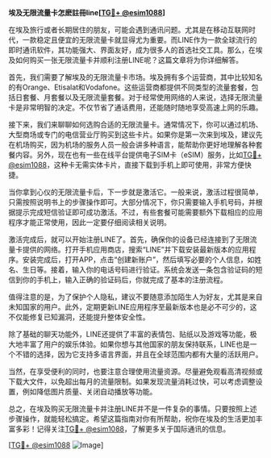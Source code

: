 **埃及无限流量卡怎麽註冊line[[TG💪+ @esim1088](https://t.me/s/esim1088)]**

在埃及旅行或者长期居住的朋友，可能会遇到通讯问题。尤其是在移动互联网时代，一款稳定且便宜的无限流量卡就显得尤为重要。而LINE作为一款全球流行的即时通讯软件，其功能强大、界面友好，成为很多人的首选社交工具。那么，在埃及如何购买一张无限流量卡并顺利注册LINE呢？这篇文章将为你详细解答。

首先，我们需要了解埃及的无限流量卡市场。埃及拥有多个运营商，其中比较知名的有Orange、Etisalat和Vodafone。这些运营商都提供不同类型的流量套餐，包括日套餐、月套餐以及无限流量套餐。对于经常使用网络的人来说，选择无限流量卡是非常明智的决定。不仅节省了通话费用，还能随时随地享受高速上网的乐趣。

接下来，我们来聊聊如何选购合适的无限流量卡。通常情况下，你可以通过机场、大型商场或专门的电信营业厅购买到这些卡片。如果你是第一次来到埃及，建议先在机场购买，因为机场的服务人员一般会讲多种语言，能帮助你更好地理解各种套餐内容。另外，现在也有一些在线平台提供电子SIM卡（eSIM）服务，比如[TG💪+ @esim1088](https://t.me/s/esim1088)，这种卡无需实体卡片，直接下载到手机上即可使用，非常方便快捷。

当你拿到心仪的无限流量卡后，下一步就是激活它。一般来说，激活过程很简单，只需按照说明书上的步骤操作即可。大部分情况下，你只需要输入手机号码，并根据提示完成短信验证即可成功激活。不过，有些套餐可能需要额外下载相应的应用程序才能正常使用，因此一定要仔细阅读相关说明。

激活完成后，就可以开始注册LINE了。首先，确保你的设备已经连接到了无限流量卡提供的网络。打开手机应用商店，搜索“LINE”并下载安装最新版本的应用程序。安装完成后，打开APP，点击“创建新账户”，然后填写必要的个人信息，如姓名、生日等。接着，输入你的电话号码进行验证。系统会发送一条包含验证码的短信到你的手机上，输入正确的验证码后，你就完成了基本的注册流程。

值得注意的是，为了保护个人隐私，建议不要随意添加陌生人为好友，尤其是来自未知国家的用户。此外，定期更新LINE应用程序至最新版本也是必不可少的，这不仅能修复已知漏洞，还能提升整体安全性。

除了基础的聊天功能外，LINE还提供了丰富的表情包、贴纸以及游戏等功能，极大地丰富了用户的娱乐体验。如果你想与其他国家的朋友保持联系，LINE也是一个不错的选择，因为它支持多语言界面，并且在全球范围内都有大量的活跃用户。

当然，在享受便利的同时，也要注意合理使用流量资源。尽量避免观看高清视频或下载大文件，以免超出每月的流量限制。如果发现流量消耗过快，可以考虑调整设置，例如降低图片质量、关闭自动播放等功能。

总之，在埃及购买无限流量卡并注册LINE并不是一件复杂的事情。只要按照上述步骤操作，就能轻松搞定。希望这篇指南对你有所帮助，祝你在埃及的生活更加丰富多彩！记得关注[TG💪+ @esim1088](https://t.me/s/esim1088)，了解更多关于国际通讯的信息。

[[TG💪+ @esim1088](https://t.me/s/esim1088) ![Image](https://i.postimg.cc/4NQfJmqS/Snipaste-2025-05-13-00-14-12.png)]